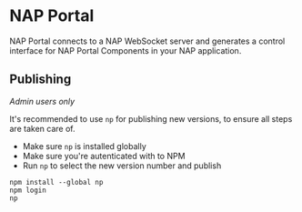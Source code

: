 # NAP Portal

NAP Portal connects to a NAP WebSocket server and generates a control interface for NAP Portal Components in your NAP application.

## Publishing

_Admin users only_

It's recommended to use `np` for publishing new versions, to ensure all steps are taken care of.
- Make sure `np` is installed globally
- Make sure you're autenticated with to NPM
- Run `np` to select the new version number and publish

```
npm install --global np
npm login
np
```
